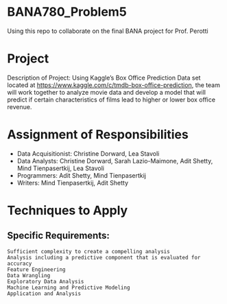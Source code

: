 # BANA780_Problem5
Using this repo to collaborate on the final BANA project for Prof. Perotti

# Project 

Description of Project: Using Kaggle’s Box Office Prediction Data set located at https://www.kaggle.com/c/tmdb-box-office-prediction, the team will work together to analyze movie data and develop a model that will predict if certain characteristics of films lead to higher or lower box office revenue.


# Assignment of Responsibilities

- Data Acquisitionist: Christine Dorward, Lea Stavoli
- Data Analysts:  Christine Dorward, Sarah Lazio-Maimone, Adit Shetty, Mind Tienpasertkij, Lea Stavoli
- Programmers: Adit Shetty, Mind Tienpasertkij
- Writers: Mind Tienpasertkij, Adit Shetty

# Techniques to Apply

## Specific Requirements:
	Sufficient complexity to create a compelling analysis
	Analysis including a predictive component that is evaluated for accuracy 
	Feature Engineering
	Data Wrangling
	Exploratory Data Analysis
	Machine Learning and Predictive Modeling
	Application and Analysis



